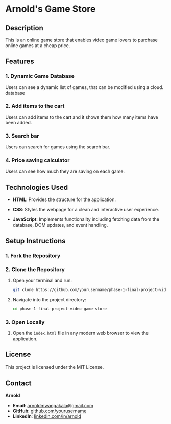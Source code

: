 # Arnold's Game Store #

## Description ##
This is an online game store that enables video game lovers to purchase online games at a cheap price.

## Features ##
### 1. Dynamic Game Database ###
Users can see a dynamic list of games, that can be modified using a cloud. database

### 2. Add items to the cart ### 
Users can add items to the cart and it shows them how many items have been added.

### 3. Search bar ###
Users can search for games using the search bar.

### 4. Price saving calculator ###
Users can see how much they are saving on each game.

## Technologies Used ##

- **HTML**: Provides the structure for the application.

- **CSS**: Styles the webpage for a clean and interactive user experience.

- **JavaScript**: Implements functionality including fetching data from the database, DOM updates, and event handling.

## Setup Instructions ##

### **1. Fork the Repository**

### **2. Clone the Repository**  
1. Open your terminal and run:  
   ```bash
   git clone https://github.com/yourusername/phase-1-final-project-video-game-store
   ```  
2. Navigate into the project directory:  
   ```bash
   cd phase-1-final-project-video-game-store
   ```  

### **3. Open Locally**  
1. Open the `index.html` file in any modern web browser to view the application.


## License ##
This project is licensed under the MIT License. 


## **Contact**  
**Arnold**  
- **Email**: arnoldmwangakala@gmail.com  
- **GitHub**: [github.com/yourusername](https://github.com/ArnoldMajor)  
- **LinkedIn**: [linkedin.com/in/arnold](https://linkedin.com/in/arnoldmwangakala)


